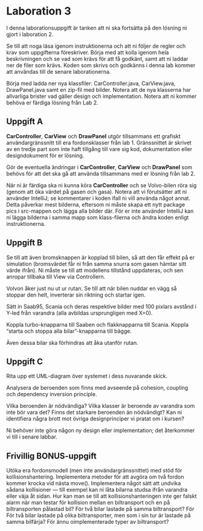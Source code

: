 
# Laboration 3

I denna laborationsuppgift är tanken att ni ska fortsätta på den lösning ni gjort i laboration 2.

Se till att noga läsa igenom instruktionerna och att ni följer de regler och krav som uppgifterna föreskriver. Börja med att kolla igenom hela beskrivningen och se vad som krävs för att få godkänt, samt att ni laddar ner de filer som krävs. Koden som skrivs och godkänns i denna lab kommer att användas till de senare laborationerna.

Börja med ladda ner nya klassfiler: CarController.java, CarView.java, DrawPanel.java samt en zip-fil med bilder. Notera att de nya klasserna har allvarliga brister vad gäller design och implementation. Notera att ni kommer behöva er färdiga lösning från Lab 2.
## Uppgift A

**CarController**, **CarView** och **DrawPanel** utgör tillsammans ett grafiskt användargränssnitt till era fordonsklasser från lab 1. Gränssnittet är skrivet av en tredje part som inte haft tillgång till vare sig kod, dokumentation eller designdokument för er lösning.

Gör de eventuella ändringar i **CarController**, **CarView** och **DrawPanel** som behövs för att det ska gå att använda tillsammans med er lösning från lab 2.

När ni är färdiga ska ni kunna köra **CarController** och se Volvo-bilen röra sig (genom att öka värdet på gasen och gasa). Notera att vi förutsätter att ni använder IntelliJ; se kommentarer i koden ifall ni vill använda något annat. Detta påverkar mest bilderna, eftersom ni måste skapa ett nytt package pics i src-mappen och lägga alla bilder där. För er inte använder IntelliJ kan ni lägga bilderna i samma mapp som klass-filerna och ändra koden enligt instruktionerna.
## Uppgift B

Se till att även bromsknappen är kopplad till bilen, så att den får effekt på er simulation (bromsvärdet får ni från samma snurra som gasen hämtar sitt värde ifrån). Ni måste se till att modellens tillstånd uppdateras, och sen anropar tillbaka till View via Controllern.

Volvon åker just nu ut ur rutan. Se till att när bilen nuddar en vägg så stoppar den helt, inverterar sin riktning och startar igen.

Sätt in Saab95, Scania och deras respektive bilder med 100 pixlars avstånd i Y-led från varandra (alla avbildas ursprungligen med X=0).

Koppla turbo-knapparna till Saaben och flakknapparna till Scania. Koppla “starta och stoppa alla bilar”-knapparna till bägge.

Även dessa bilar ska förhindras att åka utanför rutan.
## Uppgift C

Rita upp ett UML-diagram över systemet i dess nuvarande skick.

Analysera de beroenden som finns med avseende på cohesion, coupling och dependency inversion principle.

Vilka beroenden är nödvändiga? Vilka klasser är beroende av varandra som inte bör vara det? Finns det starkare beroenden än nödvändigt? Kan ni identifiera några brott mot övriga designprinciper vi pratat om i kursen?

Ni behöver inte göra någon ny design eller implementation; det återkommer vi till i senare labbar.
## Frivillig BONUS-uppgift

Utöka era fordonsmodell (men inte användargränssnittet) med stöd för kollisionshantering. Implementera metoder för att avgöra om två fordon kommer krocka vid nästa move(). Implementera något sätt att undvika sådana kollisioner — till exempel kan ni låta bilarna studsa ifrån varandra eller väja åt sidan. Hur kan man se till att kollisionshanteringen inte ger falskt alarm när man testar för kollision mellan en biltransport och en på biltransporten pålastad bil? För två bilar lastade på samma biltransport? För För två bilar lastade på olika biltransporter, men som i sin tur är lastade på samma bilfärja? För ännu oimplementerade typer av biltransport?
